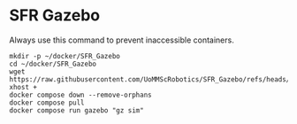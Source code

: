 # SFR Gazebo

Always use this command to prevent inaccessible containers.

```commandline
mkdir -p ~/docker/SFR_Gazebo
cd ~/docker/SFR_Gazebo
wget https://raw.githubusercontent.com/UoMMScRobotics/SFR_Gazebo/refs/heads/main/compose.yml
xhost +
docker compose down --remove-orphans
docker compose pull
docker compose run gazebo "gz sim"
```


